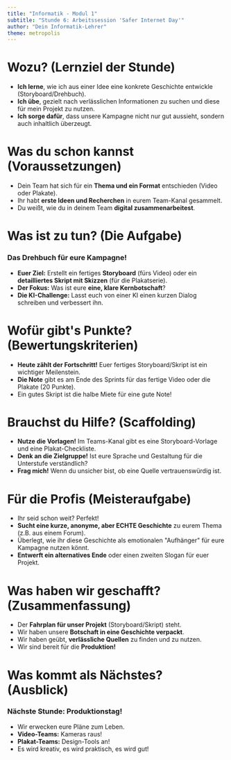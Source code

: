 ```yaml
---
title: "Informatik - Modul 1"
subtitle: "Stunde 6: Arbeitssession 'Safer Internet Day'"
author: "Dein Informatik-Lehrer"
theme: metropolis
---
```


# Wozu? (Lernziel der Stunde)

*   **Ich lerne**, wie ich aus einer Idee eine konkrete Geschichte entwickle (Storyboard/Drehbuch).
*   **Ich übe**, gezielt nach verlässlichen Informationen zu suchen und diese für mein Projekt zu nutzen.
*   **Ich sorge dafür**, dass unsere Kampagne nicht nur gut aussieht, sondern auch inhaltlich überzeugt.

# Was du schon kannst (Voraussetzungen)

*   Dein Team hat sich für ein **Thema und ein Format** entschieden (Video oder Plakate).
*   Ihr habt **erste Ideen und Recherchen** in eurem Team-Kanal gesammelt.
*   Du weißt, wie du in deinem Team **digital zusammenarbeitest**.

# Was ist zu tun? (Die Aufgabe)

### Das Drehbuch für eure Kampagne!

*   **Euer Ziel:** Erstellt ein fertiges **Storyboard** (fürs Video) oder ein **detailliertes Skript mit Skizzen** (für die Plakatserie).
*   **Der Fokus:** Was ist eure **eine, klare Kernbotschaft**?
*   **Die KI-Challenge:** Lasst euch von einer KI einen kurzen Dialog schreiben und verbessert ihn.

# Wofür gibt's Punkte? (Bewertungskriterien)

*   **Heute zählt der Fortschritt!** Euer fertiges Storyboard/Skript ist ein wichtiger Meilenstein.
*   **Die Note** gibt es am Ende des Sprints für das fertige Video oder die Plakate (20 Punkte).
*   Ein gutes Skript ist die halbe Miete für eine gute Note!

# Brauchst du Hilfe? (Scaffolding)

*   **Nutze die Vorlagen!** Im Teams-Kanal gibt es eine Storyboard-Vorlage und eine Plakat-Checkliste.
*   **Denk an die Zielgruppe!** Ist eure Sprache und Gestaltung für die Unterstufe verständlich?
*   **Frag mich!** Wenn du unsicher bist, ob eine Quelle vertrauenswürdig ist.

# Für die Profis (Meisteraufgabe)

*   Ihr seid schon weit? Perfekt!
*   **Sucht eine kurze, anonyme, aber ECHTE Geschichte** zu eurem Thema (z.B. aus einem Forum).
*   Überlegt, wie ihr diese Geschichte als emotionalen "Aufhänger" für eure Kampagne nutzen könnt.
*   **Entwerft ein alternatives Ende** oder einen zweiten Slogan für euer Projekt.

# Was haben wir geschafft? (Zusammenfassung)

*   Der **Fahrplan für unser Projekt** (Storyboard/Skript) steht.
*   Wir haben unsere **Botschaft in eine Geschichte verpackt**.
*   Wir haben geübt, **verlässliche Quellen** zu finden und zu nutzen.
*   Wir sind bereit für die **Produktion!**

# Was kommt als Nächstes? (Ausblick)

### Nächste Stunde: Produktionstag!

*   Wir erwecken eure Pläne zum Leben.
*   **Video-Teams:** Kameras raus!
*   **Plakat-Teams:** Design-Tools an!
*   Es wird kreativ, es wird praktisch, es wird gut!

